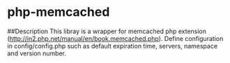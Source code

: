 php-memcached
=============

##Description
This libray is a wrapper for memcached php extension (http://in2.php.net/manual/en/book.memcached.php). Define configuration in config/config.php such as default expiration time, servers, namespace and version number.
